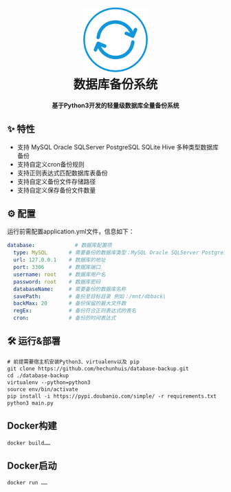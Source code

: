 <h1 align="center">
  <br>
  <a href="https://github.com/hechunhuis/" alt="logo" ><img src="https://github.com/hechunhuis/database-backup/blob/main/static/images/icon.png" width="150"/></a>
  <br>
  数据库备份系统
  <br>
</h1>

<h4 align="center">基于Python3开发的轻量级数据库全量备份系统</h4>

## ✨ 特性
- 支持 MySQL Oracle SQLServer PostgreSQL SQLite Hive 多种类型数据库备份
- 支持自定义cron备份规则
- 支持正则表达式匹配数据库表备份
- 支持自定义备份文件存储路径
- 支持自定义保存备份文件数量
## ⚙️ 配置
运行前需配置application.yml文件，信息如下：
```yaml
database:             # 数据库配置项
  type: MySQL       # 需要备份的数据库类型：MySQL Oracle SQLServer PostgreSQL SQLite Hive
  url: 127.0.0.1    # 数据库的地址
  port: 3306        # 数据库端口
  username: root    # 数据库用户名
  password: root    # 数据库密码
  databaseName:     # 需要备份的数据库名称
  savePath:         # 备份至目标目录 例如：/mnt/dbback\
  backMax: 20       # 备份保留的最大文件数
  regEx:            # 备份符合正则表达式的表名
  cron:             # 备份的时间表达式
```
## 🛠️ 运行&部署
```shell
# 前提需要宿主机安装Python3、virtualenv以及 pip
git clone https://github.com/hechunhuis/database-backup.git
cd ./database-backup
virtualenv --python=python3
source env/bin/activate
pip install -i https://pypi.doubanio.com/simple/ -r requirements.txt
python3 main.py
```

## Docker构建
```shell
docker build……
```
## Docker启动
```shell
docker run ……
```

